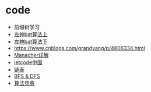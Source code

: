 # code
- 前缀树学习
- [左神bat算法上](https://juejin.im/post/5c6b9d4c6fb9a04a05403cbe)
- [左神bat算法下](https://juejin.im/post/5c6b9ea76fb9a04a05403cc1#heading-23)
- https://www.cnblogs.com/grandyang/p/4606334.html
- [Manacher详解](https://leetcode-cn.com/circle/article/azOILF/)
- [letcode中国](https://leetcode-cn.com/problemset/all/)
- [链表](https://mp.weixin.qq.com/s?__biz=MzI2NjA3NTc4Ng==&mid=2652081958&idx=1&sn=8cc846b46d54fefb7c8adfdcbff14e47&chksm=f17484c3c6030dd56ca2df6240e9e4b57f09d1453c3e51c6157364d397318b4633e4be497cab&scene=126&sessionid=1581375275&key=2e1a5dd4a0fa88b9a18207e87277638110a2c5323310d85b8000dcc16a8e1399497f0311167c2e71bb953e018c598a4391846cbb73cac88646b96da6e5c402e84489712cf3a2ac59891a52d4741ece1d&ascene=1&uin=MjI0ODI1NDIwMg%3D%3D&devicetype=Windows+10&version=6208006f&lang=zh_CN&exportkey=AUMF%2FPsBMgX3J1ClPoZeXDg%3D&pass_ticket=hNOAkk4jvea7dNCjAZaJNsSSMrzSDofqE9%2FBZofNnZBPjDGOXttmmT3itq4oUI0F)
- [BFS & DFS](https://blog.csdn.net/Gene1994/article/details/85097507)
- [算法竞赛](https://github.com/sserdoubleh/ACM/blob/master/knowledge/%E5%8A%A8%E6%80%81%E8%A7%84%E5%88%92%E4%BC%98%E5%8C%96.ppt)